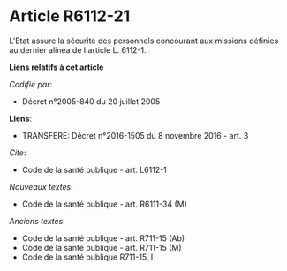 # Article R6112-21

L'Etat assure la sécurité des personnels concourant aux missions définies au dernier alinéa de l'article L. 6112-1.

**Liens relatifs à cet article**

_Codifié par_:

  - Décret n°2005-840 du 20 juillet 2005

**Liens**:

  - TRANSFERE: Décret n°2016-1505 du 8 novembre 2016 - art. 3

_Cite_:

  - Code de la santé publique - art. L6112-1

_Nouveaux textes_:

  - Code de la santé publique - art. R6111-34 (M)

_Anciens textes_:

  - Code de la santé publique - art. R711-15 (Ab)
  - Code de la santé publique - art. R711-15 (M)
  - Code de la santé publique R711-15, I
